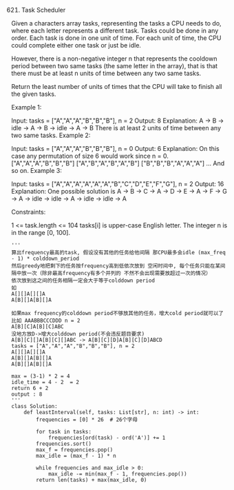 
621. Task Scheduler

Given a characters array tasks, representing the tasks a CPU needs to do, where each letter represents a different task. Tasks could be done in any order. Each task is done in one unit of time. For each unit of time, the CPU could complete either one task or just be idle.

However, there is a non-negative integer n that represents the cooldown period between two same tasks (the same letter in the array), that is that there must be at least n units of time between any two same tasks.

Return the least number of units of times that the CPU will take to finish all the given tasks.

Example 1:

Input: tasks = ["A","A","A","B","B","B"], n = 2
Output: 8
Explanation: 
A -> B -> idle -> A -> B -> idle -> A -> B
There is at least 2 units of time between any two same tasks.
Example 2:

Input: tasks = ["A","A","A","B","B","B"], n = 0
Output: 6
Explanation: On this case any permutation of size 6 would work since n = 0.
["A","A","A","B","B","B"]
["A","B","A","B","A","B"]
["B","B","B","A","A","A"]
...
And so on.
Example 3:

Input: tasks = ["A","A","A","A","A","A","B","C","D","E","F","G"], n = 2
Output: 16
Explanation: 
One possible solution is
A -> B -> C -> A -> D -> E -> A -> F -> G -> A -> idle -> idle -> A -> idle -> idle -> A
 

Constraints:

1 <= task.length <= 104
tasks[i] is upper-case English letter.
The integer n is in the range [0, 100].


```python3
'''
算出frequency最高的task, 假设没有其他的任务给他间隔 那CPU最多会idle (max_freq - 1) * colddown_period
然后greedy地把剩下的任务按frequency高到低依次放到 空闲时间中, 每个任务只能在某间隔中放一次（除非最高frequency有多个并列的 不然不会出现需要放超过一次的情况）
依次放到这之间的任务相隔一定会大于等于colddown period 
如
A[][]A[][]A
A[B][]A[B][]A

如果max frequency的colddown period不够放其他的任务，增大cold period就可以了
比如 AAABBBCCCDDD n = 2
A[B][C]A[B][C]ABC
没地方放D->增大colddown period(不会违反题目要求)
A[B][C][]A[B][C][]ABC -> A[B][C][D]A[B][C][D]ABCD
tasks = ["A","A","A","B","B","B"], n = 2
A[][]A[][]A
A[B][]A[B][]A
A[B][]A[B][]A

max = (3-1) * 2 = 4
idle_time = 4 - 2  = 2
return 6 + 2
output : 8
'''
class Solution:
    def leastInterval(self, tasks: List[str], n: int) -> int:
        frequencies = [0] * 26  # 26个字母
        
        for task in tasks:
            frequencies[ord(task) - ord('A')] += 1
        frequencies.sort()
        max_f = frequencies.pop()
        max_idle = (max_f - 1) * n
        
        while frequencies and max_idle > 0:
            max_idle -= min(max_f - 1, frequencies.pop())
        return len(tasks) + max(max_idle, 0)
               
```
